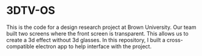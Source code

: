 # 3DTV-OS
This is the code for a design research project at Brown University. Our team built two screens where the front screen is transparent. This allows us to create a 3d effect without 3d glasses. In this repository, I built a cross-compatible electron app to help interface with the project.
